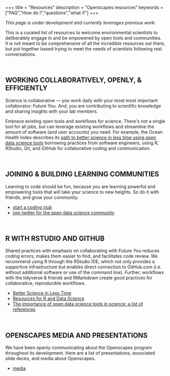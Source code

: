 +++
title = "Resources"
description = "Openscapes resources"
keywords = ["FAQ","How do I","questions","what if"]
+++

*This page is under development and currently leverages previous work*.  

This is a curated list of resources to welcome environmental scientists to deliberately engage in and be empowered by open tools and communities. It is not meant to be comprehensive of all the incredible resources out there, but put together based trying to meet the needs of scientists following real conversations.


<br>

## WORKING COLLABORATIVELY, OPENLY, & EFFICIENTLY

Science is collaborative — you work daily with your most most important collaborator: Future You. And, you are contributing to scientific knowledge and sharing insights with your lab members. 

Embrace existing open tools and workflows for science. There's not a single tool for all jobs, but can leverage existing workflows and streamline the amount of software (and user accounts) you need. For example, the Ocean Health Index describes its [path to better science in less time using open data science tools](https://www.nature.com/articles/s41559-017-0160) borrowing practices from software engineers, using R, RStudio, Git, and GitHub for collaborative coding and communication.
<!--- 
- https://github.com/baricks/opentodiscussion
-OL!!!!
- Moore Fdn https://www.moore.org/article-detail?newsUrlName=lessons-from-our-work-in-data-driven-science
- BIDS, NSF?
--->

<br>

## JOINING & BUILDING LEARNING COMMUNITIES

Learning to code should be fun, because you are learning powerful and empowering tools that will take your science to new heights. So do it with friends, and grow your community. 

- [start a coding club](/blog/2018/11/20/how-to-start-a-coding-club/)
- [join twitter for the open data science community](/blog/2018/12/06/twitter-for-community/)

<br>

## R WITH RSTUDIO AND GITHUB

Shared practices with emphasis on collaborating with Future You reduces coding errors, makes them easier to find, and facilitates code review. We recommend using R through the RStudio IDE, which not only provides a supportive infrastructure but enables direct connection to GitHub.com (i.e. without additional software or use of the command line). Further, workflows with the tidyverse & friends and RMarkdown create good practices for collaborative, reproducible workflows.

- [Better Science in Less Time](http://ohi-science.org/betterscienceinlesstime/)
- [Resources for R and Data Science](http://ohi-science.org/news/Resources-for-R-and-Data-Science)
- [The importance of open data science tools in science: a list of references](http://ohi-science.org/news/importance-of-open-data-science-tools)

<br>


## OPENSCAPES MEDIA AND PRESENTATIONS

We have been openly communicating about the Openscapes program throughout its development. Here are a list of presentations, associated slide decks, and media about Openscapes.

- [media](/media/)


<br>